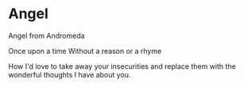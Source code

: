 # Angel
Angel from Andromeda

Once upon a time 
Without a reason or a rhyme 

How I'd love to 
take away your insecurities 
and replace them 
with the wonderful thoughts 
I have about you. 










